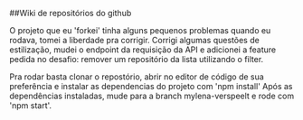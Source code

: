 ##Wiki de repositórios do github

O projeto que eu 'forkei' tinha alguns pequenos problemas quando eu rodava, tomei a liberdade pra corrigir. Corrigi algumas questões de estilização, mudei o endpoint da requisição da API e adicionei a feature pedida no desafio: remover um repositório da lista utilizando o filter.

Pra rodar basta clonar o repostório, abrir no editor de código de sua preferência e instalar as dependencias do projeto com 'npm install'
Após as dependências instaladas, mude para a branch mylena-verspeelt e rode com 'npm start'. 

